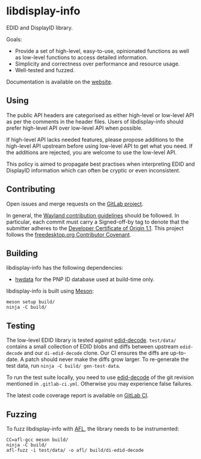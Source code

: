 # libdisplay-info

EDID and DisplayID library.

Goals:

- Provide a set of high-level, easy-to-use, opinionated functions as well as
  low-level functions to access detailed information.
- Simplicity and correctness over performance and resource usage.
- Well-tested and fuzzed.

Documentation is available on the [website].

## Using

The public API headers are categorised as either high-level or low-level API
as per the comments in the header files. Users of libdisplay-info should prefer
high-level API over low-level API when possible.

If high-level API lacks needed features, please propose additions to the
high-level API upstream before using low-level API to get what you need.
If the additions are rejected, you are welcome to use the low-level API.

This policy is aimed to propagate best practises when interpreting EDID
and DisplayID information which can often be cryptic or even inconsistent.

## Contributing

Open issues and merge requests on the [GitLab project].

In general, the [Wayland contribution guidelines] should be followed. In
particular, each commit must carry a Signed-off-by tag to denote that the
submitter adheres to the [Developer Certificate of Origin 1.1]. This project
follows the [freedesktop.org Contributor Covenant].

## Building

libdisplay-info has the following dependencies:

- [hwdata](https://github.com/vcrhonek/hwdata) for the PNP ID database
  used at build-time only.

libdisplay-info is built using [Meson]:

    meson setup build/
    ninja -C build/

## Testing

The low-level EDID library is tested against [edid-decode]. `test/data/`
contains a small collection of EDID blobs and diffs between upstream
`edid-decode` and our `di-edid-decode` clone. Our CI ensures the diffs are
up-to-date. A patch should never make the diffs grow larger. To re-generate the
test data, run `ninja -C build/ gen-test-data`.

To run the test suite locally, you need to use [edid-decode] of the git
revision mentioned in `.gitlab-ci.yml`. Otherwise you may experience false
failures.

The latest code coverage report is available on [GitLab CI][coverage].

## Fuzzing

To fuzz libdisplay-info with [AFL], the library needs to be instrumented:

    CC=afl-gcc meson build/
    ninja -C build/
    afl-fuzz -i test/data/ -o afl/ build/di-edid-decode

[website]: https://emersion.pages.freedesktop.org/libdisplay-info/
[GitLab project]: https://gitlab.freedesktop.org/emersion/libdisplay-info
[Wayland contribution guidelines]: https://gitlab.freedesktop.org/wayland/wayland/-/blob/main/CONTRIBUTING.md
[Developer Certificate of Origin 1.1]: https://developercertificate.org/
[freedesktop.org Contributor Covenant]: https://www.freedesktop.org/wiki/CodeOfConduct/
[Meson]: https://mesonbuild.com/
[coverage]: https://gitlab.freedesktop.org/emersion/libdisplay-info/-/jobs/artifacts/main/file/build/meson-logs/coveragereport/index.html?job=build-gcc
[edid-decode]: https://git.linuxtv.org/edid-decode.git/
[AFL]: https://lcamtuf.coredump.cx/afl/
